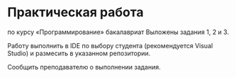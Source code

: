 # Практическая работа
по курсу «Программирование» бакалавриат 
Выложены задания 1, 2 и 3.

Работу выполнить в IDE по выбору студента (рекомендуется Visual Studio)
и размесить в указанном репозитории.

Сообщить преподавателю о выполнении задания.

